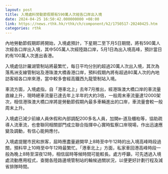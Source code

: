```yaml
---
layout: post
title: 入境處料勞動節假期有590萬人次經各口岸出入境
date: 2024-04-25 16:50:42.000000000 +08:00
link: https://news.rthk.hk/rthk/ch/component/k2/1750517-20240425.htm
categories: rthk
---
```


內地勞動節假期即將開始，入境處預計，下星期二至下月5日期間，將有590萬人次經各口岸出入境，其中505萬人次經陸路口岸，5月1日為出入境高峰，預計當日約有100萬人次進出香港。

入境處估計羅湖管制站將最繁忙，每日平均分別約超過20萬人次出入境，其次為落馬洲支線管制站及港珠澳大橋香港口岸，預料假期內將有超過80萬人次的內地訪客經各口岸來港，當中較多會經高鐵西九龍管制站入境。

車流方面，入境處指，自「港車北上」去年7月推出，經港珠澳大橋口岸的車流量直線上升，現時總車流量已達去年上半年的大約3倍，一般周末車流量達12000架次，相信港珠澳大橋口岸將是勞動節假期內最多車輛進出的口岸，車流量會較一般周末上升。

入境處已減少前線人員休假和內部調配200多名人員，加開e-道及櫃枱等，協助疏導人流車流，也會聯同相關部門成立聯合指揮中心實時監察口岸現場，作出迅速應變及調動，有信心能夠應付。

入境處提醒市民和旅客，屆時應盡量避開早上8時至中午12時的出入境高峰時段過關，預料早上10時至中午12時最繁忙。「港車北上」方面，私家車回港高峰時段一般為晚上8時至深夜12時，相信屆時等候時間可能較長。處方呼籲，可先透過入境處流動應用程式，查閱各陸路邊境管制站的輪候過關狀況，以便更好計劃行程及減省排隊時間。
